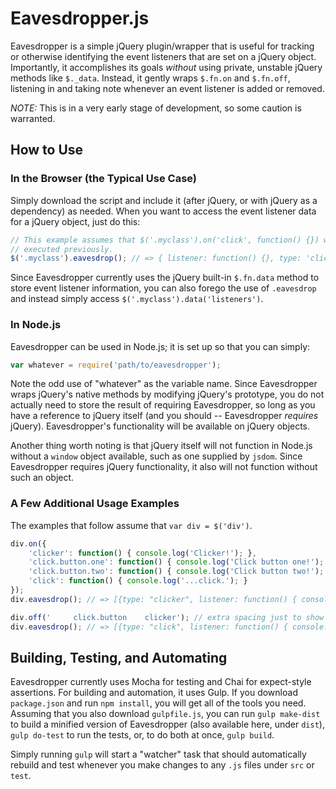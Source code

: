 Eavesdropper.js
===============

Eavesdropper is a simple jQuery plugin/wrapper that is useful for tracking or
otherwise identifying the event listeners that are set on a jQuery object.
Importantly, it accomplishes its goals *without* using private, unstable jQuery
methods like `$._data`. Instead, it gently wraps `$.fn.on` and `$.fn.off`,
listening in and taking note whenever an event listener is added or removed.

_NOTE:_ This is in a very early stage of development, so some caution is warranted.

How to Use
----------

### In the Browser (the Typical Use Case)

Simply download the script and include it (after jQuery, or with jQuery as a
dependency) as needed. When you want to access the event listener data for a
jQuery object, just do this:

```javascript
// This example assumes that $('.myclass').on('click', function() {}) was
// executed previously.
$('.myclass').eavesdrop(); // => { listener: function() {}, type: 'click' }
```

Since Eavesdropper currently uses the jQuery built-in `$.fn.data` method to
store event listener information, you can also forego the use of `.eavesdrop`
and instead simply access `$('.myclass').data('listeners')`.

### In Node.js

Eavesdropper can be used in Node.js; it is set up so that you can simply:

```javascript
var whatever = require('path/to/eavesdropper');
```

Note the odd use of "whatever" as the variable name. Since Eavesdropper wraps
jQuery's native methods by modifying jQuery's prototype, you do not actually
need to store the result of requiring Eavesdropper, so long as you have a
reference to jQuery itself (and you should -- Eavesdropper *requires* jQuery).
Eavesdropper's functionality will be available on jQuery objects.

Another thing worth noting is that jQuery itself will not function in Node.js
without a `window` object available, such as one supplied by `jsdom`. Since
Eavesdropper requires jQuery functionality, it also will not function without
such an object.

### A Few Additional Usage Examples

The examples that follow assume that `var div = $('div')`.

```javascript
div.on({
    'clicker': function() { console.log('Clicker!'); },
    'click.button.one': function() { console.log('Click button one!'); },
    'click.button.two': function() { console.log('Click button two!'); },
    'click': function() { console.log('...click.'); }
});
div.eavesdrop(); // => [{type: "clicker", listener: function() { console.log('Clicker!'); }}, ...]

div.off('     click.button    clicker'); // extra spacing just to show that eavesdropper deals with it
div.eavesdrop(); // => [{type: "click", listener: function() { console.log('...click.'); }}]
```

Building, Testing, and Automating
---------------------------------

Eavesdropper currently uses Mocha for testing and Chai for expect-style
assertions. For building and automation, it uses Gulp. If you download
`package.json` and run `npm install`, you will get all of the tools you
need. Assuming that you also download `gulpfile.js`, you can run
`gulp make-dist` to build a minified version of Eavesdropper (also
available here, under `dist`), `gulp do-test` to run the tests, or, to do both
at once, `gulp build`.

Simply running `gulp` will start a "watcher" task that should automatically
rebuild and test whenever you make changes to any `.js` files under `src` or
`test`.


